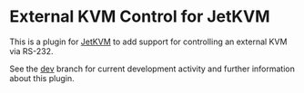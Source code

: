 # External KVM Control for JetKVM

This is a plugin for [JetKVM](https://jetkvm.com/) to add support for controlling an external KVM via RS-232.

See the [dev](https://github.com/MaffooClock/jetkvm-plugin-serialkvm/tree/dev) branch for current development activity and further information about this plugin.
